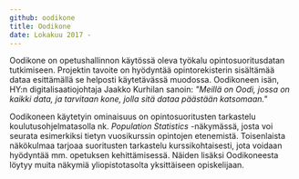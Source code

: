 ```yaml
---
github: oodikone
title: Oodikone
date: Lokakuu 2017 -
---
```


Oodikone on opetushallinnon käytössä oleva työkalu opintosuoritusdatan tutkimiseen. Projektin tavoite on hyödyntää opintorekisterin sisältämää dataa esittämällä se helposti käytetävässä muodossa. Oodikoneen isän, HY:n digitalisaatiojohtaja Jaakko Kurhilan sanoin: *"Meillä on Oodi, jossa on kaikki data, ja tarvitaan kone, jolla sitä dataa päästään katsomaan."*

Oodikoneen käytetyin ominaisuus on opintosuoritusten tarkastelu koulutusohjelmatasolla nk. *Population Statistics* -näkymässä, josta voi seurata esimerkiksi tietyn vuosikurssin opintojen etenemistä. Toisenlaista näkökulmaa tarjoaa suoritusten tarkastelu kurssikohtaisesti, jota voidaan hyödyntää mm. opetuksen kehittämisessä. Näiden lisäksi Oodikoneesta löytyy muita näkymiä yliopistotasolta yksittäiseen opiskelijaan.
